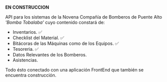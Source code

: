 **EN CONSTRUCCION**

API para los sistemas de la Novena Compañía de Bomberos de Puente Alto *'Bomba Tobalaba'* cuyo contenido constará de:
- Inventarios. ✅
- Checklist del Material. ✅
- Bitácoras de las Máquinas como de los Equipos. ✅
- Tesoreria. ✅
- Datos Relevantes de los Bomberos.
- Asistencias.

Todo ésto conectado con una aplicación FrontEnd que también se encuentra construcción.